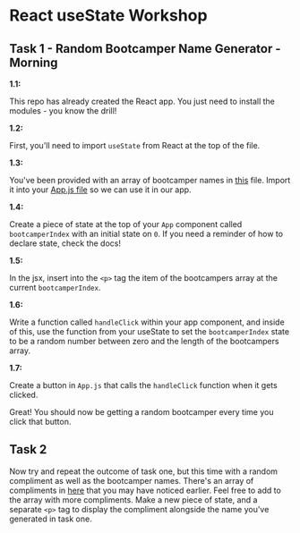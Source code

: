 # React useState Workshop

## Task 1 - Random Bootcamper Name Generator - Morning

**1.1:**

This repo has already created the React app. You just need to install the modules - you know the drill!

**1.2:**

First, you'll need to import `useState` from React at the top of the file.

**1.3:**

You've been provided with an array of bootcamper names in [this](./src/bootcampers.js) file. Import it into your [App.js file](./src/App.js) so we can use it in our app.

**1.4:**

Create a piece of state at the top of your `App` component called `bootcamperIndex` with an initial state on `0`. If you need a reminder of how to declare state, check the docs!

**1.5:**

In the jsx, insert into the `<p>` tag the item of the bootcampers array at the current `bootcamperIndex`.

**1.6:**

Write a function called `handleClick` within your app component, and inside of this, use the function from your useState to set the `bootcamperIndex` state to be a random number between zero and the length of the bootcampers array.

**1.7:**

Create a button in `App.js` that calls the `handleClick` function when it gets clicked.

Great! You should now be getting a random bootcamper every time you click that button.

## Task 2

Now try and repeat the outcome of task one, but this time with a random compliment as well as the bootcamper names. There's an array of compliments in [here](./src/bootcampers.js) that you may have noticed earlier. Feel free to add to the array with more compliments. Make a new piece of state, and a separate `<p>` tag to display the compliment alongside the name you've generated in task one.
